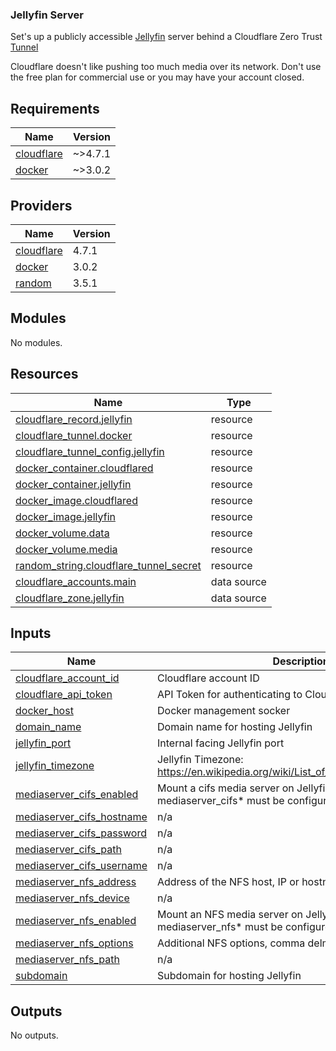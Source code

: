### Jellyfin Server
Set's up a publicly accessible [Jellyfin](https://jellyfin.org/) server behind a Cloudflare Zero Trust [Tunnel](https://developers.cloudflare.com/cloudflare-one/connections/connect-networks/)

Cloudflare doesn't like pushing too much media over its network. 
Don't use the free plan for commercial use or you may have your account closed.


<!-- BEGIN_TF_DOCS -->
## Requirements

| Name | Version |
|------|---------|
| <a name="requirement_cloudflare"></a> [cloudflare](#requirement\_cloudflare) | ~>4.7.1 |
| <a name="requirement_docker"></a> [docker](#requirement\_docker) | ~>3.0.2 |

## Providers

| Name | Version |
|------|---------|
| <a name="provider_cloudflare"></a> [cloudflare](#provider\_cloudflare) | 4.7.1 |
| <a name="provider_docker"></a> [docker](#provider\_docker) | 3.0.2 |
| <a name="provider_random"></a> [random](#provider\_random) | 3.5.1 |

## Modules

No modules.

## Resources

| Name | Type |
|------|------|
| [cloudflare_record.jellyfin](https://registry.terraform.io/providers/cloudflare/cloudflare/latest/docs/resources/record) | resource |
| [cloudflare_tunnel.docker](https://registry.terraform.io/providers/cloudflare/cloudflare/latest/docs/resources/tunnel) | resource |
| [cloudflare_tunnel_config.jellyfin](https://registry.terraform.io/providers/cloudflare/cloudflare/latest/docs/resources/tunnel_config) | resource |
| [docker_container.cloudflared](https://registry.terraform.io/providers/kreuzwerker/docker/latest/docs/resources/container) | resource |
| [docker_container.jellyfin](https://registry.terraform.io/providers/kreuzwerker/docker/latest/docs/resources/container) | resource |
| [docker_image.cloudflared](https://registry.terraform.io/providers/kreuzwerker/docker/latest/docs/resources/image) | resource |
| [docker_image.jellyfin](https://registry.terraform.io/providers/kreuzwerker/docker/latest/docs/resources/image) | resource |
| [docker_volume.data](https://registry.terraform.io/providers/kreuzwerker/docker/latest/docs/resources/volume) | resource |
| [docker_volume.media](https://registry.terraform.io/providers/kreuzwerker/docker/latest/docs/resources/volume) | resource |
| [random_string.cloudflare_tunnel_secret](https://registry.terraform.io/providers/hashicorp/random/latest/docs/resources/string) | resource |
| [cloudflare_accounts.main](https://registry.terraform.io/providers/cloudflare/cloudflare/latest/docs/data-sources/accounts) | data source |
| [cloudflare_zone.jellyfin](https://registry.terraform.io/providers/cloudflare/cloudflare/latest/docs/data-sources/zone) | data source |

## Inputs

| Name | Description | Type | Default | Required |
|------|-------------|------|---------|:--------:|
| <a name="input_cloudflare_account_id"></a> [cloudflare\_account\_id](#input\_cloudflare\_account\_id) | Cloudflare account ID | `string` | n/a | yes |
| <a name="input_cloudflare_api_token"></a> [cloudflare\_api\_token](#input\_cloudflare\_api\_token) | API Token for authenticating to Cloudflare | `string` | n/a | yes |
| <a name="input_docker_host"></a> [docker\_host](#input\_docker\_host) | Docker management socker | `string` | `"unix:///var/run/docker.sock"` | no |
| <a name="input_domain_name"></a> [domain\_name](#input\_domain\_name) | Domain name for hosting Jellyfin | `string` | n/a | yes |
| <a name="input_jellyfin_port"></a> [jellyfin\_port](#input\_jellyfin\_port) | Internal facing Jellyfin port | `string` | `"8096"` | no |
| <a name="input_jellyfin_timezone"></a> [jellyfin\_timezone](#input\_jellyfin\_timezone) | Jellyfin Timezone: https://en.wikipedia.org/wiki/List_of_tz_database_time_zones | `string` | `"Etc/UTC"` | no |
| <a name="input_mediaserver_cifs_enabled"></a> [mediaserver\_cifs\_enabled](#input\_mediaserver\_cifs\_enabled) | Mount a cifs media server on Jellyfin. If this is enabled, mediaserver\_cifs* must be configured | `bool` | `false` | no |
| <a name="input_mediaserver_cifs_hostname"></a> [mediaserver\_cifs\_hostname](#input\_mediaserver\_cifs\_hostname) | n/a | `string` | `""` | no |
| <a name="input_mediaserver_cifs_password"></a> [mediaserver\_cifs\_password](#input\_mediaserver\_cifs\_password) | n/a | `string` | `""` | no |
| <a name="input_mediaserver_cifs_path"></a> [mediaserver\_cifs\_path](#input\_mediaserver\_cifs\_path) | n/a | `string` | `""` | no |
| <a name="input_mediaserver_cifs_username"></a> [mediaserver\_cifs\_username](#input\_mediaserver\_cifs\_username) | n/a | `string` | `""` | no |
| <a name="input_mediaserver_nfs_address"></a> [mediaserver\_nfs\_address](#input\_mediaserver\_nfs\_address) | Address of the NFS host, IP or hostname. | `string` | `""` | no |
| <a name="input_mediaserver_nfs_device"></a> [mediaserver\_nfs\_device](#input\_mediaserver\_nfs\_device) | n/a | `string` | `""` | no |
| <a name="input_mediaserver_nfs_enabled"></a> [mediaserver\_nfs\_enabled](#input\_mediaserver\_nfs\_enabled) | Mount an NFS media server on Jellyfin. If this is enabled, mediaserver\_nfs* must be configured | `bool` | `false` | no |
| <a name="input_mediaserver_nfs_options"></a> [mediaserver\_nfs\_options](#input\_mediaserver\_nfs\_options) | Additional NFS options, comma delmited. | `string` | `""` | no |
| <a name="input_mediaserver_nfs_path"></a> [mediaserver\_nfs\_path](#input\_mediaserver\_nfs\_path) | n/a | `string` | `""` | no |
| <a name="input_subdomain"></a> [subdomain](#input\_subdomain) | Subdomain for hosting Jellyfin | `string` | `"jellyfin"` | no |

## Outputs

No outputs.
<!-- END_TF_DOCS -->
